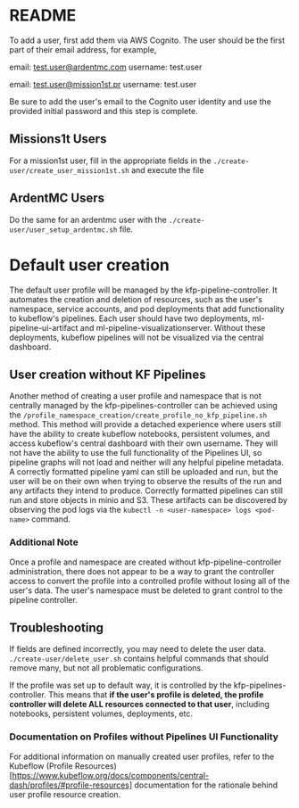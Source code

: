# README

To add a user, first add them via AWS Cognito. The user should be the first part of their email address, for example,

email: test.user@ardentmc.com
username: test.user

email: test.user@mission1st.pr
username: test.user

Be sure to add the user's email to the Cognito user identity and use the provided initial password and this step is complete.

## Missions1t Users

For a mission1st user, fill in the appropriate fields in the `./create-user/create_user_mission1st.sh` and execute the file

## ArdentMC Users

Do the same for an ardentmc user with the `./create-user/user_setup_ardentmc.sh` file.

# Default user creation

The default user profile will be managed by the kfp-pipeline-controller. It automates the creation and deletion of resources, such as the user's namespace, service accounts, and pod deployments that add functionality to kubeflow's pipelines. Each user should have two deployments, ml-pipeline-ui-artifact and ml-pipeline-visualizationserver. Without these deployments, kubeflow pipelines will not be visualized via the central dashboard.

## User creation without KF Pipelines

Another method of creating a user profile and namespace that is not centrally managed by the kfp-pipelines-controller can be achieved using the `/profile_namespace_creation/create_profile_no_kfp_pipeline.sh` method. This method will provide a detached experience where users still have the ability to create kubeflow notebooks, persistent volumes, and access kubeflow's central dashboard with their own username. They will not have the ability to use the full functionality of the Pipelines UI, so pipeline graphs will not load and neither will any helpful pipeline metadata. A correctly formatted pipeline yaml can still be uploaded and run, but the user will be on their own when trying to observe the results of the run and any artifacts they intend to produce. Correctly formatted pipelines can still run and store objects in minio and S3. These artifacts can be discovered by observing the pod logs via the `kubectl -n <user-namespace> logs <pod-name>` command.

### Additional Note

Once a profile and namespace are created without kfp-pipeline-controller administration, there does not appear to be a way to grant the controller access to convert the profile into a controlled profile without losing all of the user's data. The user's namespace must be deleted to grant control to the pipeline controller.

## Troubleshooting

If fields are defined incorrectly, you may need to delete the user data. `./create-user/delete_user.sh` contains helpful commands that should remove many, but not all problematic configurations.

If the profile was set up to default way, it is controlled by the kfp-pipelines-controller. This means that **if the user's profile is deleted, the profile controller will delete ALL resources connected to that user**, including notebooks, persistent volumes, deployments, etc.

### Documentation on Profiles without Pipelines UI Functionality

For additional information on manually created user profiles, refer to the Kubeflow (Profile Resources)[https://www.kubeflow.org/docs/components/central-dash/profiles/#profile-resources] documentation for the rationale behind user profile resource creation.